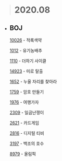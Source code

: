 > # **2020.08**

- ## BOJ

  [10026](/Algorithm/2020_08/baekjoon/BJ_10026_적록색약.md) - 적록색약

  [1012](/Algorithm/2020_08/baekjoon/BJ_1012_유기농배추.md) - 유기농배추

  [1110](/Algorithm/2020_08/baekjoon/BJ_1110_더하기사이클.md) - 더하기 사이클

  [14923](/Algorithm/2020_08/baekjoon/BJ_14923_미로탈출.md) - 미로 탈출

  [1652](/Algorithm/2020_08/baekjoon/BJ_1652_누울자리를찾아라.md) - 누울 자리를 찾아라

  [1759](/Algorithm/2020_08/baekjoon/BJ_1759_암호만들기.md) - 암호 만들기

  [1976](/Algorithm/2020_08/baekjoon/BJ_1976_여행가자.md) - 여행가자

  [2309](/Algorithm/2020_08/baekjoon/BJ_2309_일곱난쟁이.md) - 일곱난쟁이

  [2621](/Algorithm/2020_08/baekjoon/BJ_2621_카드게임.md) - 카드게임

  [2816](/Algorithm/2020_08/baekjoon/BJ_2816_디지털티비.md) - 디지털 티비

  [3197](/Algorithm/2020_08/baekjoon/BJ_3197.md) - 백조의 호수

  [8979](/Algorithm/2020_08/baekjoon/BJ_8979_올림픽.md) - 올림픽
